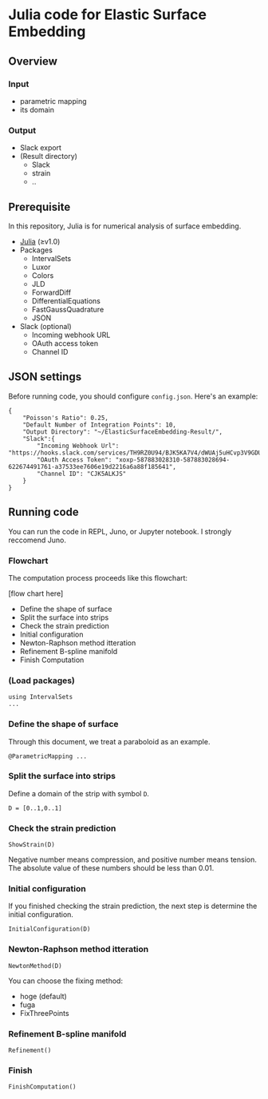 # Julia code for Elastic Surface Embedding

## Overview
### Input
* parametric mapping
* its domain


### Output
* Slack export
* (Result directory)
  * Slack
  * strain
  * ..

## Prerequisite
In this repository, Julia is for numerical analysis of surface embedding.

* [Julia](https://julialang.org/) (≥v1.0)
* Packages
    * IntervalSets
    * Luxor
    * Colors
    * JLD
    * ForwardDiff
    * DifferentialEquations
    * FastGaussQuadrature
    * JSON
* Slack (optional)
    * Incoming webhook URL
    * OAuth access token
    * Channel ID

## JSON settings
Before running code, you should configure `config.json`.
Here's an example:

```
{
	"Poisson's Ratio": 0.25,
	"Default Number of Integration Points": 10,
	"Output Directory": "~/ElasticSurfaceEmbedding-Result/",
	"Slack":{
		"Incoming Webhook Url": "https://hooks.slack.com/services/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",
		"OAuth Access Token": "xoxp-587883028310-587883028694-622674491761-a37533ee7606e19d2216a6a88f185641",
		"Channel ID": "CJK5ALKJS"
	}
}
```

## Running code
You can run the code in REPL, Juno, or Jupyter notebook.
I strongly reccomend Juno.

### Flowchart
The computation process proceeds like this flowchart:

[flow chart here]

* Define the shape of surface
* Split the surface into strips
* Check the strain prediction
* Initial configuration
* Newton-Raphson method itteration
* Refinement B-spline manifold
* Finish Computation

### (Load packages)
```
using IntervalSets
...
```

### Define the shape of surface
Through this document, we treat a paraboloid as an example.

```
@ParametricMapping ...
```

### Split the surface into strips
Define a domain of the strip with symbol `D`.

```
D = [0..1,0..1]
```

### Check the strain prediction

```
ShowStrain(D)
```

Negative number means compression, and positive number means tension.
The absolute value of these numbers should be less than 0.01.

### Initial configuration
If you finished checking the strain prediction, the next step is determine the initial configuration.

```
InitialConfiguration(D)
```


### Newton-Raphson method itteration

```
NewtonMethod(D)
```

You can choose the fixing method:
* hoge (default)
* fuga
* FixThreePoints


### Refinement B-spline manifold


```
Refinement()
```

### Finish

```
FinishComputation()
```
